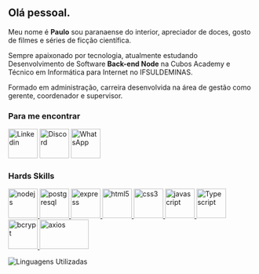 <html>
  <body>
    <main>
      <section>
        <h1>Olá pessoal.</h1>
      </section>
      <section>
        <p>
          Meu nome é <strong>Paulo</strong> sou paranaense do interior,
          apreciador de doces, gosto de filmes e séries de ficção científica.
        </p>
        <p>
          Sempre apaixonado por tecnologia, atualmente estudando Desenvolvimento
          de Software <strong>Back-end Node</strong> na Cubos Academy e Técnico
          em Informática para Internet no IFSULDEMINAS.
        </p>
        <p>
          Formado em administração, carreira desenvolvida na área de gestão como
          gerente, coordenador e supervisor.
        </p>
      </section>
      <section>
        <h3>Para me encontrar</h3>
        <p>
          <a href="https://www.linkedin.com/in/paulors1206/" target="blank"
            ><img
              src="https://expertdigital.net/wp-content/uploads/2018/11/linkedin-logo.png"
              alt="Linkedin"
              height="60"
              width="60"
          /></a>
          <a href="https://discord.gg/PRS#1354" target="blank"
            ><img
              src="https://logodownload.org/wp-content/uploads/2017/11/discord-logo-0.png"
              alt="Discord"
              height="60"
              width="60"
          /></a>
          <a
            href="https://api.whatsapp.com/send?phone=5541988649142"
            target="blank"
            ><img
              src="https://logodownload.org/wp-content/uploads/2015/04/whatsapp-logo-png-0.png"
              alt="WhatsApp"
              height="60"
              width="60"
          /></a>
        </p>
      </section>
      <section>
        <h3>Hards Skills</h3>
        <p>
          <a href="https://nodejs.org" target="_blank" rel="noreferrer">
            <img
              src="https://upload.wikimedia.org/wikipedia/commons/d/d9/Node.js_logo.svg"
              alt="nodejs "
              width="60"
              height="60"
            />
          </a>
          <a href="https://www.postgresql.org" target="_blank" rel="noreferrer">
            <img
              src="https://upload.wikimedia.org/wikipedia/commons/2/29/Postgresql_elephant.svg"
              alt="postgresql"
              width="60"
              height="60"
            />
          </a>
          <a href="https://expressjs.com/" target="_blank" rel="noreferrer">
            <img
              src="https://wsofter.com/wp-content/uploads/2017/12/node-express.png"
              alt="express"
              width="60"
              height="60"
            />
          </a>
          <a href="https://www.w3.org/html/" target="\_blank" rel="noreferrer">
            <img
              src="https://upload.wikimedia.org/wikipedia/commons/thumb/6/61/HTML5_logo_and_wordmark.svg/800px-HTML5_logo_and_wordmark.svg.png"
              alt="html5"
              width="60"
              height="60"
            />
          </a>
          <a
            href="https://www.w3schools.com/css/"
            target="_blank"
            rel="noreferrer"
          >
            <img
              src="https://upload.wikimedia.org/wikipedia/commons/d/d5/CSS3_logo_and_wordmark.svg"
              alt="css3"
              width="60"
              height="60"
            />
          </a>
          <a
            href="https://developer.mozilla.org/en-US /docs/Web/JavaScript"
            target="_blank"
            rel="noreferrer"
          >
            <img
              src="https://upload.wikimedia.org/wikipedia/commons/thumb/9/99/Unofficial_JavaScript_logo_2.svg/800px-Unofficial_JavaScript_logo_2.svg.png"
              alt="javascript "
              width="60"
              height="60"
            />
          </a>
          <a
            href="https://www.typescriptlang.org/docs/"
            target="_blank"
            rel="noreferrer"
          >
            <img
              src="https://upload.wikimedia.org/wikipedia/commons/4/4c/Typescript_logo_2020.svg"
              alt="Typescript "
              width="60"
              height="60"
            />
          </a>
           <a
            href="https://www.npmjs.com/package/bcrypt"
            target="_blank"
            rel="noreferrer"
          >
            <img
              src="https://img.stackshare.io/package/19054/default_2be036aaca5c71baf790e00f1ef80dd37a625905.png"
              alt="bcrypt "
              width="60"
              height="60"
            />
          </a>
          <a
            href="https://axios-http.com/ptbr/docs/instance"
            target="_blank"
            rel="noreferrer"
          >
            <img
              src="https://axios-http.com/assets/logo.svg"
              alt="axios"
              width="100"
              height="60"
            />
          </a>
        </p>
      </section>
      <section>
        <p>
          <img
            src="https://github-readme-stats.vercel.app/api/top-langs/?username=prsonda&layout=compact&custom_title=Linguagens%20%mais%20%utilizadas&theme=dracula"
            alt="Linguagens Utilizadas"
          />
        </p>
      </section>
    </main>
  </body>
</html>
